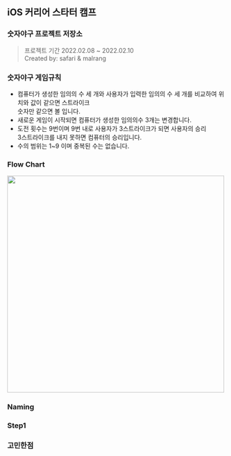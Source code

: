 ## iOS 커리어 스타터 캠프

### 숫자야구 프로젝트 저장소
> 프로젝트 기간 2022.02.08 ~ 2022.02.10 <br/>
Created by: safari & malrang

### 숫자야구 게임규칙

* 컴퓨터가 생성한 임의의 수 세 개와 사용자가 입력한 임의의 수 세 개를 비교하여 위치와 값이 같으면 스트라이크<br/> 숫자만 같으면 볼 입니다.
* 새로운 게임이 시작되면 컴퓨터가 생성한 임의의수 3개는 변경합니다.
* 도전 횟수는 9번이며 9번 내로 사용자가 3스트라이크가 되면 사용자의 승리<br/> 3스트라이크를 내지 못하면 컴퓨터의 승리입니다.
* 수의 범위는 1~9 이며 중복된 수는 없습니다.

### Flow Chart
<img src = "https://user-images.githubusercontent.com/91936941/153184248-2997a8f8-4109-4060-91c6-ac7d04f8341d.png" width="500px">

### Naming


### Step1

### 고민한점

